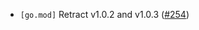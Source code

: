 - `[go.mod]` Retract v1.0.2 and v1.0.3
  ([\#254](https://github.com/cometbft/cometbft-db/issues/254))
